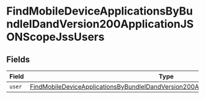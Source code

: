 # FindMobileDeviceApplicationsByBundleIDandVersion200ApplicationJSONScopeJssUsers


## Fields

| Field                                                                                                                                                                                                 | Type                                                                                                                                                                                                  | Required                                                                                                                                                                                              | Description                                                                                                                                                                                           |
| ----------------------------------------------------------------------------------------------------------------------------------------------------------------------------------------------------- | ----------------------------------------------------------------------------------------------------------------------------------------------------------------------------------------------------- | ----------------------------------------------------------------------------------------------------------------------------------------------------------------------------------------------------- | ----------------------------------------------------------------------------------------------------------------------------------------------------------------------------------------------------- |
| `user`                                                                                                                                                                                                | [FindMobileDeviceApplicationsByBundleIDandVersion200ApplicationJSONScopeJssUsersUser](../../models/operations/findmobiledeviceapplicationsbybundleidandversion200applicationjsonscopejssusersuser.md) | :heavy_minus_sign:                                                                                                                                                                                    | N/A                                                                                                                                                                                                   |